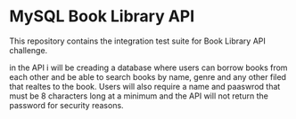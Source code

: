 # MySQL Book Library API

This repository contains the integration test suite for Book Library API challenge.

in the API i will be creading a database where users can borrow books from each other and be able to search books by name, genre and any other filed that realtes to the book. Users will also require a name and paaswrod that must be 8 characters long at a minimum and the API will not return the password for security reasons.
